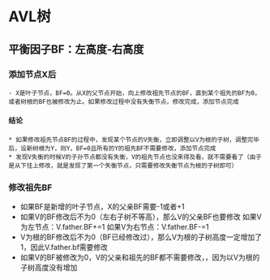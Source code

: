# AVL树
  ## 平衡因子BF：左高度-右高度
### 添加节点X后
    - X是叶子节点，BF=0。从X的父节点开始，向上修改祖先节点的BF，直到某个祖先的BF为0，或者树根的BF也被修改为止。如果修改过程中没有失衡节点，修改完成，添加节点完成
#### 结论
    * 如果修改祖先节点BF的过程中，发现某个节点的V失衡，立即调整以V为根的子树，调整完毕后，设新树根为Y，则Y，BF=0且所有的Y的祖先BF不需要修改，添加节点完成
    * 发现V失衡的时候V的子孙节点都没有失衡，V的祖先节点也没来得及看，就不需要看了（由于是从下往上修改，就是发现了第一个失衡节点，只需要修改失衡节点为根的子树即可）

### 修改祖先BF
  - 如果BF是新增的叶子节点，X的父亲BF需要-1或者+1
  - 如果V的BF修改后不为0（左右子树不等高），那么V的父亲BF也要修改
       如果V为左节点：V.father.BF+=1
       如果V为右节点：V.father.BF-=1
  - V为根的BF修改后不为0（BF已经修改过），那么V为根的子树高度一定增加了1，因此V.father.bf需要修改
  - 如果V的BF被修改为0，V的父亲和祖先的BF都不需要修改，，因为以V为根的子树高度没有增加

